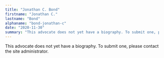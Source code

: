 ```yaml
---
title: "Jonathan C. Bond"
firstname: "Jonathan C."
lastname: "Bond"
alphaname: "bond-jonathan-c"
date: "2020-11-30"
summary: "This advocate does not yet have a biography. To submit one, please contact the site administrator."
---
```

This advocate does not yet have a biography. To submit one, please contact the site administrator.

